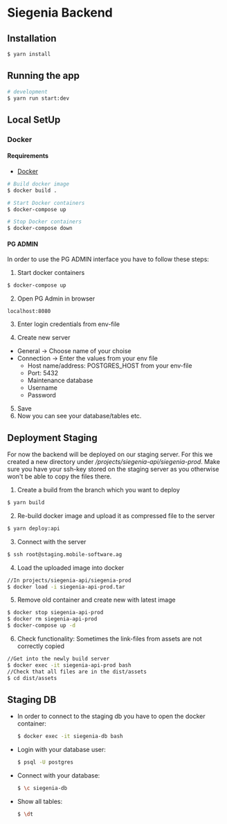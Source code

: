 # Siegenia Backend

## Installation

```bash
$ yarn install
```

## Running the app

```bash
# development
$ yarn run start:dev
```

## Local SetUp

### Docker
#### Requirements
 - [Docker](https://docs.docker.com/get-docker/)

```bash
# Build docker image
$ docker build .

# Start Docker containers
$ docker-compose up 

# Stop Docker containers
$ docker-compose down

```
#### PG ADMIN
In order to use the PG ADMIN interface you have to follow these steps:

1. Start docker containers
```bash
$ docker-compose up 
```

2. Open PG Admin in browser
```
localhost:8080
```

3. Enter login credentials from env-file

4. Create new server
  - General -> Choose name of your choise
  - Connection -> Enter the values from your env file
    - Host name/address: POSTGRES_HOST from your env-file
    - Port: 5432
    - Maintenance database
    - Username
    - Password
5. Save
6. Now you can see your database/tables etc.

## Deployment Staging
For now the backend will be deployed on our staging server. For this we created a new directory under */projects/siegenia-api/siegenia-prod*.
Make sure you have your ssh-key stored on the staging server as you otherwise won't be able to copy the files there.

1. Create a build from the branch which you want to deploy
```bash
$ yarn build
```

2. Re-build docker image and upload it as compressed file to the server
```bash
$ yarn deploy:api
```

3. Connect with the server
```bash
$ ssh root@staging.mobile-software.ag
```

4. Load the uploaded image into docker
```bash
//In projects/siegenia-api/siegenia-prod 
$ docker load -i siegenia-api-prod.tar
```

5. Remove old container and create new with latest image
```bash
$ docker stop siegenia-api-prod
$ docker rm siegenia-api-prod
$ docker-compose up -d
```

6. Check functionality: Sometimes the link-files from assets are not correctly copied
```bash
//Get into the newly build server
$ docker exec -it siegenia-api-prod bash
//Check that all files are in the dist/assets
$ cd dist/assets
```


## Staging DB
- In order to connect to the staging db you have to open the docker container:
  ```bash
  $ docker exec -it siegenia-db bash
  ```
- Login with your database user:
  ```bash
  $ psql -U postgres
  ```
- Connect with your database:
  ```bash
  $ \c siegenia-db
  ```
- Show all tables:
  ```bash
  $ \dt
  ```